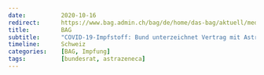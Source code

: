 ```yaml
---
date:          2020-10-16
redirect:      https://www.bag.admin.ch/bag/de/home/das-bag/aktuell/medienmitteilungen.msg-id-80732.html
title:         BAG
subtitle:      "COVID-19-Impfstoff: Bund unterzeichnet Vertrag mit AstraZeneca"
timeline:      Schweiz
categories:    [BAG, Impfung]
tags:          [bundesrat, astrazeneca]
---
```

